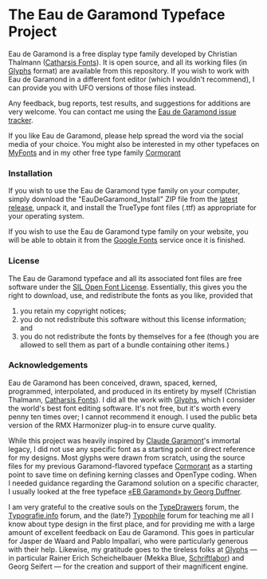 # The Eau de Garamond Typeface Project

Eau de Garamond is a free display type family developed by Christian Thalmann ([Catharsis Fonts][1]).  It is open source, and all its working files (in [Glyphs][2] format) are available from this repository. If you wish to work with Eau de Garamond in a different font editor (which I wouldn't recommend), I can provide you with UFO versions of those files instead.

Any feedback, bug reports, test results, and suggestions for additions are very welcome. You can contact me using the [Eau de Garamond issue tracker][4]. 

If you like Eau de Garamond, please help spread the word via the social media of your choice. You might also be interested in my other typefaces on [MyFonts][1] and in my other free type family [Cormorant][3]

### Installation

If you wish to use the Eau de Garamond type family on your computer, simply download the "EauDeGaramond_Install" ZIP file from the [latest release][5], unpack it, and install the TrueType font files (.ttf) as appropriate for your operating system.

If you wish to use the Eau de Garamond type family on your website, you will be able to obtain it from the [Google Fonts][12] service once it is finished.

### License
 
The Eau de Garamond typeface and all its associated font files are free software under the [SIL Open Font License][10]. Essentially, this gives you the right to download, use, and redistribute the fonts as you like, provided that 

1. you retain my copyright notices;
2. you do not redistribute this software without this license information; and 
3. you do not redistribute the fonts by themselves for a fee (though you are allowed to sell them as part of a bundle containing other items.)

### Acknowledgements
 
Eau de Garamond has been conceived, drawn, spaced, kerned, programmed, interpolated, and produced in its entirety by myself (Christian Thalmann, [Catharsis Fonts][1]). I did all the work with [Glyphs][2], which I consider the world's best font editing software. It's not free, but it's worth every penny ten times over; I cannot recommend it enough. I used the public beta version of the RMX Harmonizer plug-in to ensure curve quality.
 
While this project was heavily inspired by [Claude Garamont][6]'s immortal legacy, I did not use any specific font as a starting point or direct reference for my designs. Most glyphs were drawn from scratch, using the source files for my previous Garamond-flavored typeface [Cormorant][3] as a starting point to save time on defining kerning classes and OpenType coding. When I needed guidance regarding the Garamond solution on a specific character, I usually looked at the free typeface [«EB Garamond» by Georg Duffner][13].
 
I am very grateful to the creative souls on the [TypeDrawers][7] forum, the [Typografie.info][11] forum, and the (late?) [Typophile][8] forum for teaching me all I know about type design in the first place, and for providing me with a large amount of excellent feedback on Eau de Garamond. This goes in particular for Jasper de Waard and Pablo Impallari, who were particularly generous with their help. Likewise, my gratitude goes to the tireless folks at [Glyphs][2] — in particular Rainer Erich Scheichelbauer (Mekka Blue, [Schriftlabor][9]) and Georg Seifert — for the creation and support of their magnificent engine. 

[1]: https://www.myfonts.com/foundry/Catharsis_Fonts
[2]: https://glyphsapp.com
[3]: https://github.com/CatharsisFonts/Cormorant/
[4]: https://github.com/CatharsisFonts/EauDeGaramond/issues/
[5]: https://github.com/CatharsisFonts/EauDeGaramond/releases/latest
[6]: https://en.wikipedia.org/wiki/Claude_Garamond
[7]: http://typedrawers.com
[8]: http://typophile.com
[9]: http://schriftlabor.at
[10]: http://scripts.sil.org/OFL
[11]: http://typografie.info
[12]: https://fonts.google.com
[13]: http://www.georgduffner.at/ebgaramond/
